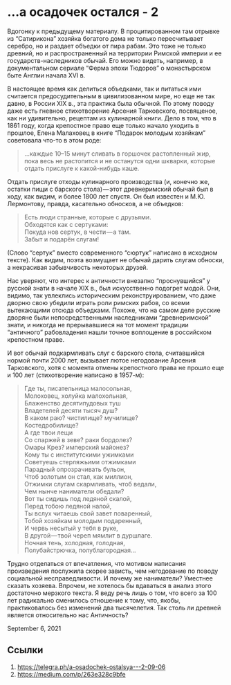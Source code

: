 # …а осадочек остался - 2

Вдогонку к предыдущему материалу. В процитированном там отрывке из
“Сатирикона” хозяйка богатого дома не только пересчитывает серебро, но
и раздает объедки от пира рабам. Это тоже не только древний, но и
распространенный на территории Римской империи и ее
государств-наследников обычай. Его можно видеть, например, в
документальном сериале “Ферма эпохи Тюдоров” о монастырском быте Англии
начала XVI в.

В настоящее время как делиться объедками, так и питаться ими считается
предосудительным в цивилизованном мире, но еще не так давно, в России
XIX в., эта практика была обычной. По этому поводу даже есть гневное
стихотворение Арсения Тарковского, посвященое, как ни удивительно,
рецептам из кулинарной книги. Дело в том, что в 1861 году, когда
крепостное право еще только начало уходить в прошлое, Елена Малаховец в
книге “Подарок молодым хозяйкам” советовала что-то в этом роде:

>  …каждые 10–15 минут сливать в горшочек растопленный жир, пока весь
>  не растопится и не останутся одни шкварки, которые отдать прислуге к
>  какой-нибудь каше.

Отдать прислуге отходы кулинарного производства (и, конечно же, остатки
пищи с барского стола) — этот древнеримский обычай был в ходу, как
видим, и более 1800 лет спустя. Он был известен и М.Ю. Лермонтову,
правда, касательно обносков, а не объедков:

>  Есть люди странные, которые с друзьями.<br>
>  Обходятся как с сертуками:<br>
>  Покуда нов сертук, в чести — а там.<br>
>  Забыт и подарён слугам!<br>

(Слово “сертук” вместо современного “сюртук” написано в исходном
тексте). Как видим, поэта возмущает не обычай дарить слугам обноски, а
некрасивая забывчивость некоторых друзей.

Нас уверяют, что интерес к античности внезапно “проснувшийся” у русской
знати в начале XIX в., был искусственно подогрет модой. Они, видимо,
так увлеклись историческим реконструированием, что даже дворню свою
убедили играть роли римских рабов, со всеми вытекающими отсюда
объедками. Похоже, что на самом деле русские дворяне были
непосредственными наследниками “древнеримской” знати, и никогда не
прерывавшиеся на тот момент традиции “античного” рабовладения нашли
точное воплощение в российском крепостном праве.

И вот обычай подкармливать слуг с барского стола, считавшийся нормой
почти 2000 лет, вызывает лютое негодование Арсения Тарковского, хотя с
момента отмены крепостного права не прошло еще и 100 лет (стихотворение
написано в 1957-м):

>  Где ты, писательница малосольная,<br>
>  Молоховец, холуйка малохольная,<br>
>  Блаженство десятипудовых туш<br>
>  Владетелей десяти тысяч душ?<br>
>  В каком раю? чистилище? мучилище?<br>
>  Костедробилище?<br>
>  А где твои лещи<br>
>  Со спаржей в зеве? раки бордолез?<br>
>  Омары Крез? имперский майонез?<br>
>  Кому ты с институтскими ужимками<br>
>  Советуешь стерляжьими отжимками<br>
>  Парадный опрозрачивать бульон,<br>
>  Чтоб золотым он стал, как миллион,<br>
>  Отжимки слугам скармливать, чтоб ведали,<br>
>  Чем нынче наниматели обедали?<br>
>  Вот ты сидишь под ледяной скалой,<br>
>  Перед тобою ледяной налой,<br>
>  Ты вслух читаешь свой завет поваренный,<br>
>  Тобой хозяйкам молодым подаренный,<br>
>  И червь несытый у тебя в руке,<br>
>  В другой — твой череп мямлит в дуршлаге.<br>
>  Ночная тень, холодная, голодная,<br>
>  Полубайстрючка, полублагородная…<br>

Трудно отделаться от впечатления, что мотивом написания произведения
послужила скорее зависть, чем негодование по поводу социальной
несправедливости. И почему же наниматели? Уместнее сказать хозяева.
Впрочем, не хотелось бы вдаваться в анализ этого достаточно мерзкого
текста. Я веду речь лишь о том, что всего за 100 лет радикально
сменилось отношение к тому, что, якобы, практиковалось без изменений
два тысячелетия. Так столь ли древней является относительно нас
Античность?

<time>September 6, 2021</time>

## Ссылки

1. https://telegra.ph/a-osadochek-ostalsya---2-09-06
3. https://medium.com/p/263e328c9bfe
